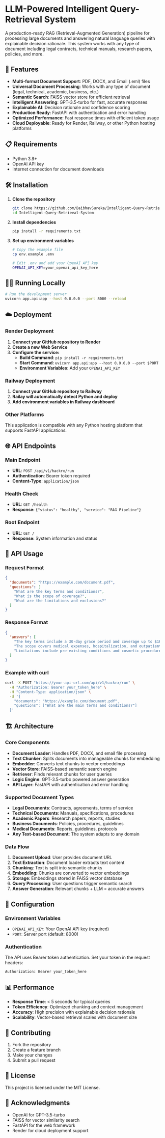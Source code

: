 # LLM-Powered Intelligent Query-Retrieval System

A production-ready RAG (Retrieval-Augmented Generation) pipeline for processing large documents and answering natural language queries with explainable decision rationale. This system works with any type of document including legal contracts, technical manuals, research papers, policies, and more.

## 🚀 Features

- **Multi-format Document Support**: PDF, DOCX, and Email (.eml) files
- **Universal Document Processing**: Works with any type of document (legal, technical, academic, business, etc.)
- **Semantic Search**: FAISS vector store for efficient retrieval
- **Intelligent Answering**: GPT-3.5-turbo for fast, accurate responses
- **Explainable AI**: Decision rationale and confidence scoring
- **Production Ready**: FastAPI with authentication and error handling
- **Optimized Performance**: Fast response times with efficient token usage
- **Cloud Deployable**: Ready for Render, Railway, or other Python hosting platforms

## 📋 Requirements

- Python 3.8+
- OpenAI API key
- Internet connection for document downloads

## 🛠️ Installation

1. **Clone the repository**

   ```bash
   git clone https://github.com/BaibhavSureka/Intelligent-Query-Retrieval-System.git
   cd Intelligent-Query-Retrieval-System
   ```

2. **Install dependencies**

   ```bash
   pip install -r requirements.txt
   ```

3. **Set up environment variables**

   ```bash
   # Copy the example file
   cp env.example .env

   # Edit .env and add your OpenAI API key
   OPENAI_API_KEY=your_openai_api_key_here
   ```

## 🏃‍♂️ Running Locally

```bash
# Run the development server
uvicorn app.api:app --host 0.0.0.0 --port 8000 --reload
```

## ☁️ Deployment

### Render Deployment

1. **Connect your GitHub repository to Render**
2. **Create a new Web Service**
3. **Configure the service:**
   - **Build Command**: `pip install -r requirements.txt`
   - **Start Command**: `uvicorn app.api:app --host 0.0.0.0 --port $PORT`
   - **Environment Variables**: Add your `OPENAI_API_KEY`

### Railway Deployment

1. **Connect your GitHub repository to Railway**
2. **Railay will automatically detect Python and deploy**
3. **Add environment variables in Railway dashboard**

### Other Platforms

This application is compatible with any Python hosting platform that supports FastAPI applications.

## 🌐 API Endpoints

### Main Endpoint

- **URL**: `POST /api/v1/hackrx/run`
- **Authentication**: Bearer token required
- **Content-Type**: `application/json`

### Health Check

- **URL**: `GET /health`
- **Response**: `{"status": "healthy", "service": "RAG Pipeline"}`

### Root Endpoint

- **URL**: `GET /`
- **Response**: System information and status

## 📡 API Usage

### Request Format

```json
{
  "documents": "https://example.com/document.pdf",
  "questions": [
    "What are the key terms and conditions?",
    "What is the scope of coverage?",
    "What are the limitations and exclusions?"
  ]
}
```

### Response Format

```json
{
  "answers": [
    "The key terms include a 30-day grace period and coverage up to $100,000.",
    "The scope covers medical expenses, hospitalization, and outpatient care.",
    "Limitations include pre-existing conditions and cosmetic procedures."
  ]
}
```

### Example with curl

```bash
curl -X POST "https://your-api-url.com/api/v1/hackrx/run" \
  -H "Authorization: Bearer your_token_here" \
  -H "Content-Type: application/json" \
  -d '{
    "documents": "https://example.com/document.pdf",
    "questions": ["What are the main terms and conditions?"]
  }'
```

## 🏗️ Architecture

### Core Components

- **Document Loader**: Handles PDF, DOCX, and email file processing
- **Text Chunker**: Splits documents into manageable chunks for embedding
- **Embedder**: Converts text chunks to vector embeddings
- **Vector Store**: FAISS-based semantic search engine
- **Retriever**: Finds relevant chunks for user queries
- **Logic Engine**: GPT-3.5-turbo powered answer generation
- **API Layer**: FastAPI with authentication and error handling

### Supported Document Types

- **Legal Documents**: Contracts, agreements, terms of service
- **Technical Documents**: Manuals, specifications, procedures
- **Academic Papers**: Research papers, reports, studies
- **Business Documents**: Policies, procedures, guidelines
- **Medical Documents**: Reports, guidelines, protocols
- **Any Text-based Document**: The system adapts to any domain

### Data Flow

1. **Document Upload**: User provides document URL
2. **Text Extraction**: Document loader extracts text content
3. **Chunking**: Text is split into semantic chunks
4. **Embedding**: Chunks are converted to vector embeddings
5. **Storage**: Embeddings stored in FAISS vector database
6. **Query Processing**: User questions trigger semantic search
7. **Answer Generation**: Relevant chunks + LLM = accurate answers

## 🔧 Configuration

### Environment Variables

- `OPENAI_API_KEY`: Your OpenAI API key (required)
- `PORT`: Server port (default: 8000)

### Authentication

The API uses Bearer token authentication. Set your token in the request headers:

```
Authorization: Bearer your_token_here
```

## 📊 Performance

- **Response Time**: < 5 seconds for typical queries
- **Token Efficiency**: Optimized chunking and context management
- **Accuracy**: High precision with explainable decision rationale
- **Scalability**: Vector-based retrieval scales with document size

## 🤝 Contributing

1. Fork the repository
2. Create a feature branch
3. Make your changes
4. Submit a pull request

## 📄 License

This project is licensed under the MIT License.

## 🙏 Acknowledgments

- OpenAI for GPT-3.5-turbo
- FAISS for vector similarity search
- FastAPI for the web framework
- Render for cloud deployment support
